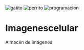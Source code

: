 ![gatito](https://user-images.githubusercontent.com/83993856/118903119-a544d680-b8dc-11eb-9e44-6c70f622068d.gif)
![perrito](https://user-images.githubusercontent.com/83993856/118903133-aaa22100-b8dc-11eb-855f-a35e601c5687.jpg)
![programacion](https://user-images.githubusercontent.com/83993856/118903140-ae35a800-b8dc-11eb-989b-c1535a8da3f9.gif)
# Imagenescelular
Almacén de imágenes 
